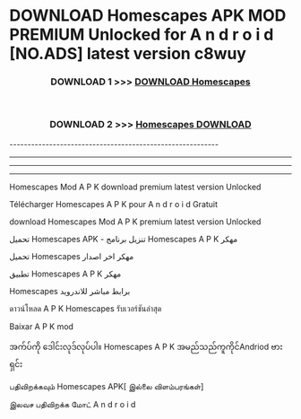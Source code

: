 # DOWNLOAD Homescapes  APK MOD PREMIUM Unlocked for A n d r o i d [NO.ADS] latest version c8wuy 



<div align="center">

<h3>DOWNLOAD 1 >>> <a href="https://getmod2.web.app/?judul=Homescapes ">DOWNLOAD Homescapes </a></h3><br>

<h3>DOWNLOAD 2 >>> <a href="https://getmod2.web.app/?judul=Homescapes ">Homescapes  DOWNLOAD </a></h3>

</div>
----------------------------------------------------------

----------------------------------------------------------

----------------------------------------------------------

----------------------------------------------------------

Homescapes  Mod A P K download premium latest version Unlocked

Télécharger Homescapes  A P K pour A n d r o i d Gratuit

download Homescapes  Mod A P K premium latest version Unlocked

تحميل Homescapes  APK - تنزيل برنامج Homescapes  A P K مهكر

تحميل Homescapes  مهكر اخر اصدار

تطبيق Homescapes  A P K مهكر

Homescapes  برابط مباشر للاندرويد

ดาวน์โหลด A P K Homescapes  รับเวอร์ชันล่าสุด

Baixar A P K mod

အက်ပ်ကို ဒေါင်းလုဒ်လုပ်ပါ။ Homescapes  A P K အမည်သည်ကူကိုင်Andriod ဗားရှင်း

பதிவிறக்கவும் Homescapes  APK[ இல்லை விளம்பரங்கள்] 
 
இலவச பதிவிறக்க மோட் A n d r o i d



